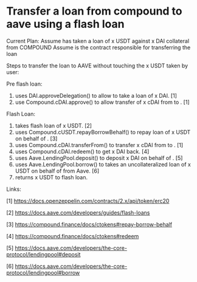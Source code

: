 # Transfer a loan from compound to aave using a flash loan

Current Plan:
Assume <owner> has taken a loan of x USDT against x DAI collateral from COMPOUND
Assume <contract> is the contract responsible for transferring the loan

Steps to transfer the loan to AAVE without touching the x USDT taken by user:

Pre flash loan: 
1. <owner> uses DAI.approveDelegation() to allow <contact> to take a loan of x DAI. [1]
2. <owner> use Compound.cDAI.approve() to allow transfer of x cDAI from <owner> to <contract>. [1]

Flash Loan:
1. <contract> takes flash loan of x USDT. [2]
2. <contract> uses Compound.cUSDT.repayBorrowBehalf() to repay loan of x USDT on behalf of <owner>. [3]
3. <contract> uses Compound.cDAI.transferFrom() to transfer x cDAI from <owner> to <contract>. [1]
4. <contract> uses Compound.cDAI.redeem() to get x DAI back. [4]
5. <contract> uses Aave.LendingPool.deposit() to deposit x DAI on behalf of <owner>. [5]
6. <contract> uses Aave.LendingPool.borrow() to takes an uncollateralized loan of x USDT on behalf of <owner> from Aave. [6]
7. <contract> returns x USDT to flash loan.

Links:

[1] https://docs.openzeppelin.com/contracts/2.x/api/token/erc20

[2] https://docs.aave.com/developers/guides/flash-loans

[3] https://compound.finance/docs/ctokens#repay-borrow-behalf

[4] https://compound.finance/docs/ctokens#redeem

[5] https://docs.aave.com/developers/the-core-protocol/lendingpool#deposit

[6] https://docs.aave.com/developers/the-core-protocol/lendingpool#borrow